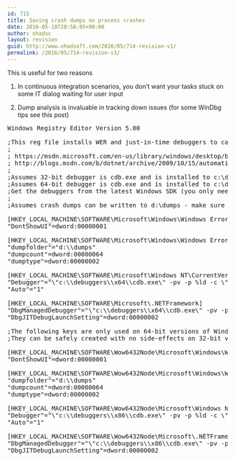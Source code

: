 ```yaml
---
id: 715
title: Saving crash dumps on process crashes
date: 2016-05-18T20:58:05+00:00
author: ohadsc
layout: revision
guid: http://www.ohadsoft.com/2016/05/714-revision-v1/
permalink: /2016/05/714-revision-v1/
---
```

This is useful for two reasons
  
1. In continuous integration scenarios, you don&#8217;t want your tasks stuck on some IT dialog waiting for user input
  
2. Dump analysis is invaluable in tracking down issues (for some WinDbg tips see this post)

<pre class="brush: plain; title: ; notranslate" title="">Windows Registry Editor Version 5.00
 
;This reg file installs WER and just-in-time debuggers to capture a dump of all process crashes for the machine:
;
; https://msdn.microsoft.com/en-us/library/windows/desktop/bb787181(v=vs.85).aspx
; http://blogs.msdn.com/b/dotnet/archive/2009/10/15/automatically-capturing-a-dump-when-a-process-crashes.aspx
;
;Assumes 32-bit debugger is cdb.exe and is installed to c:\debuggers\x86\.
;Assumes 64-bit debugger is cdb.exe and is installed to c:\debuggers\x64\.
;Get the debuggers from the latest Windows SDK (you only need to install &quot;Debugging Tools for Windows&quot;)
;
;Assumes crash dumps can be written to d:\dumps - make sure all users have write access to this directory!
 
[HKEY_LOCAL_MACHINE\SOFTWARE\Microsoft\Windows\Windows Error Reporting]
&quot;DontShowUI&quot;=dword:00000001

[HKEY_LOCAL_MACHINE\SOFTWARE\Microsoft\Windows\Windows Error Reporting\localdumps]
&quot;dumpfolder&quot;=&quot;d:\\dumps&quot;
&quot;dumpcount&quot;=dword:00000064
&quot;dumptype&quot;=dword:00000002

[HKEY_LOCAL_MACHINE\SOFTWARE\Microsoft\Windows NT\CurrentVersion\AeDebug]
&quot;Debugger&quot;=&quot;\&quot;c:\\debuggers\\x64\\cdb.exe\&quot; -pv -p %ld -c \&quot;.dump /u /ma d:\\dumps\\crash.dmp;.kill;qd\&quot;&quot;
&quot;Auto&quot;=&quot;1&quot;

[HKEY_LOCAL_MACHINE\SOFTWARE\Microsoft\.NETFramework]
&quot;DbgManagedDebugger&quot;=&quot;\&quot;c:\\debuggers\\x64\\cdb.exe\&quot; -pv -p %ld -c \&quot;.dump /u /ma d:\\dumps\\crash.dmp;.kill;qd\&quot;&quot;
&quot;DbgJITDebugLaunchSetting&quot;=dword:00000002
 
;The following keys are only used on 64-bit versions of Windows (note Wow6432Node).
;They can be safely created with no side-effects on 32-bit versions of Windows.

[HKEY_LOCAL_MACHINE\SOFTWARE\Wow6432Node\Microsoft\Windows\Windows Error Reporting]
&quot;DontShowUI&quot;=dword:00000001

[HKEY_LOCAL_MACHINE\SOFTWARE\Wow6432Node\Microsoft\Windows\Windows Error Reporting\localDumps]
&quot;dumpfolder&quot;=&quot;d:\\dumps&quot;
&quot;dumpcount&quot;=dword:00000064
&quot;dumptype&quot;=dword:00000002

[HKEY_LOCAL_MACHINE\SOFTWARE\Wow6432Node\Microsoft\Windows NT\CurrentVersion\AeDebug]
&quot;Debugger&quot;=&quot;\&quot;c:\\debuggers\\x86\\cdb.exe\&quot; -pv -p %ld -c \&quot;.dump /u /ma d:\\dumps\\crash.dmp;.kill;qd\&quot;&quot;
&quot;Auto&quot;=&quot;1&quot;
 
[HKEY_LOCAL_MACHINE\SOFTWARE\Wow6432Node\Microsoft\.NETFramework]
&quot;DbgManagedDebugger&quot;=&quot;\&quot;c:\\debuggers\\x86\\cdb.exe\&quot; -pv -p %ld -c \&quot;.dump /u /ma d:\\dumps\\crash.dmp;.kill;qd\&quot;&quot;
&quot;DbgJITDebugLaunchSetting&quot;=dword:00000002
</pre>